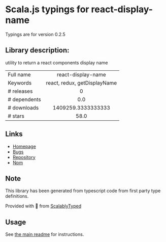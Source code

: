 
# Scala.js typings for react-display-name

Typings are for version 0.2.5

## Library description:
utility to return a react components display name

|                    |                 |
| ------------------ | :-------------: |
| Full name          | react-display-name |
| Keywords           | react, redux, getDisplayName |
| # releases         | 0 |
| # dependents       | 0.0 |
| # downloads        | 1409259.3333333333 |
| # stars            | 58.0 |

## Links
- [Homepage](https://github.com/jurassix/react-display-name#readme)
- [Bugs](https://github.com/jurassix/react-display-name/issues)
- [Repository](https://github.com/jurassix/react-display-name)
- [Npm](https://www.npmjs.com/package/react-display-name)
    


## Note
This library has been generated from typescript code from first party type definitions.

Provided with :purple_heart: from [ScalablyTyped](https://github.com/oyvindberg/ScalablyTyped)

## Usage
See [the main readme](../../readme.md) for instructions.


